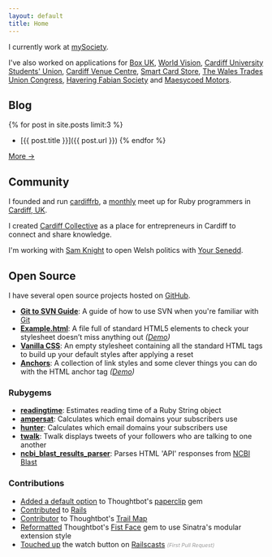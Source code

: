 ```yaml
---
layout: default
title: Home
---
```


I currently work at [mySociety](http://www.mysociety.org).

I've also worked on applications for [Box UK](http://www.boxuk.com), [World Vision](http://www.worldvisionmicro.org), [Cardiff University Students' Union](http://cardiffstudents.com), [Cardiff Venue Centre](http://cardiffvenuecentre.com), [Smart Card Store](http://smartcardstore.co.uk), [The Wales Trades Union Congress](http://standupforabetterway.org), [Havering Fabian Society](http://haveringfabians.org.uk) and [Maesycoed Motors](http://maesycoedmotors.co.uk).

## Blog

{% for post in site.posts limit:3 %}
- [{{ post.title }}]({{ post.url }})
{% endfor %}

[More &rarr;](/blog)

## Community

I founded and run [cardiffrb](http://cardiffrb.com), a [monthly](http://lanyrd.com/profile/cardiffrb/future) meet up for Ruby programmers in [Cardiff, UK](http://goo.gl/maps/5VuC8).

I created [Cardiff Collective](http://collective.cardiffstart.com) as a place for entrepreneurs in Cardiff to connect and share knowledge.

I'm working with [Sam Knight](http://samknight.co.uk) to open Welsh politics with [Your Senedd](http://www.yoursenedd.com).

## Open Source

I have several open source projects hosted on [GitHub](http://github.com/garethrees).

- [**Git to SVN Guide**](https://github.com/garethrees/git-to-svn-guide): A guide of how to use SVN when you're familiar with [Git](http://git-scm.org)
- [**Example.html**](http://github.com/garethrees/example.html): A file full of standard HTML5 elements to check your stylesheet doesn’t miss anything out _([Demo](http://garethrees.github.com/example.html))_
- [**Vanilla CSS**](http://github.com/garethrees/vanillacss): An empty stylesheet containing all the standard HTML tags to build up your default styles after applying a reset
- [**Anchors**](http://github.com/garethrees/anchors): A collection of link styles and some clever things you can do with the HTML anchor tag _([Demo](http://garethrees.github.com/anchors))_

### Rubygems

- [**readingtime**](http://rubygems.org/gems/readingtime): Estimates reading time of a Ruby String object
- [**ampersat**](http://rubygems.org/gems/ampersat): Calculates which email domains your subscribers use
- [**hunter**](http://rubygems.org/gems/hunter): Calculates which email domains your subscribers use
- [**twalk**](http://rubygems.org/gems/twalk): Twalk displays tweets of your followers who are talking to one another
- [**ncbi_blast_results_parser**](https://rubygems.org/gems/ncbi_blast_results_parser): Parses HTML 'API' responses from [NCBI Blast](http://blast.ncbi.nlm.nih.gov/Blast.cgi)

### Contributions

- [Added a default option](https://github.com/thoughtbot/paperclip/pull/1061) to Thoughtbot's [paperclip](https://github.com/thoughtbot/paperclip) gem
- [Contributed](http://contributors.rubyonrails.org/contributors/gareth-rees/commits) to [Rails](http://rubyonrails.org)
- [Contributor](https://github.com/thoughtbot/trail-map/graphs/contributors) to Thoughtbot's [Trail Map](https://github.com/thoughtbot/trail-map)
- [Reformatted](https://github.com/thoughtbot/fistface/pull/2) Thoughtbot's [Fist Face](https://github.com/thoughtbot/fistface) gem to use Sinatra's modular extension style
- [Touched up](https://github.com/ryanb/railscasts/pull/10) the watch button on [Railscasts](http://railscasts.com) <span style="color: #999; font-size: 0.75em; font-style: italic;">(First Pull Request)</span>

